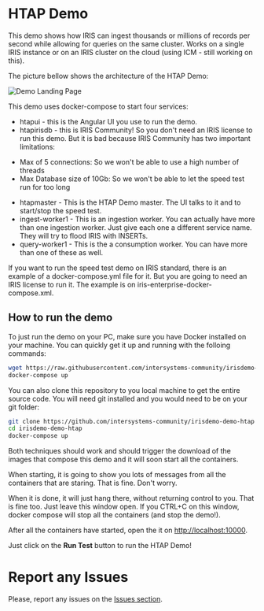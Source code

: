 # HTAP Demo

This demo shows how IRIS can ingest thousands or millions of records per second while allowing for queries on the same cluster. Works on a single IRIS instance or on an IRIS cluster on the cloud (using ICM - still working on this).

The picture bellow shows the architecture of the HTAP Demo:

![Demo Landing Page](https://raw.githubusercontent.com/intersystems-community/irisdemo-demo-htap/master/README.png?raw=true)

This demo uses docker-compose to start four services:

* htapui - this is the Angular UI you use to run the demo.
* htapirisdb - this is IRIS Community! So you don't need an IRIS license to run this demo. But it is bad because IRIS Community has two important limitations:
 - Max of 5 connections: So we won't be able to use a high number of threads
 - Max Database size of 10Gb: So we won't be able to let the speed test run for too long
* htapmaster - This is the HTAP Demo master. The UI talks to it and to start/stop the speed test.
* ingest-worker1 - This is an ingestion worker. You can actually have more than one ingestion worker. Just give each one a different service name. They will try to flood IRIS with INSERTs.
* query-worker1 - This is the a consumption worker. You can have more than one of these as well. 

If you want to run the speed test demo on IRIS standard, there is an example of a docker-compose.yml file for it. But you are going to need an IRIS license to run it. The example is on iris-enterprise-docker-compose.xml.

## How to run the demo

To just run the demo on your PC, make sure you have Docker installed on your machine. You can quickly get it up and running with the folloing commands:

```bash
wget https://raw.githubusercontent.com/intersystems-community/irisdemo-demo-htap/master/docker-compose.yml
docker-compose up
```

You can also clone this repository to you local machine to get the entire source code. You will need git installed and you would need to be on your git folder:

```bash
git clone https://github.com/intersystems-community/irisdemo-demo-htap
cd irisdemo-demo-htap
docker-compose up
```

Both techniques should work and should trigger the download of the images that compose this demo and it will soon start all the containers. 

When starting, it is going to show you lots of messages from all the containers that are staring. That is fine. Don't worry.

When it is done, it will just hang there, without returning control to you. That is fine too. Just leave this window open. If you CTRL+C on this window, docker compose will stop all the containers (and stop the demo!).

After all the containers have started, open the it on [http://localhost:10000](http://localhost:10000).

Just click on the **Run Test** button to run the HTAP Demo!

# Report any Issues

Please, report any issues on the [Issues section](https://github.com/intersystems-community/irisdemo-demo-htap/issues).
